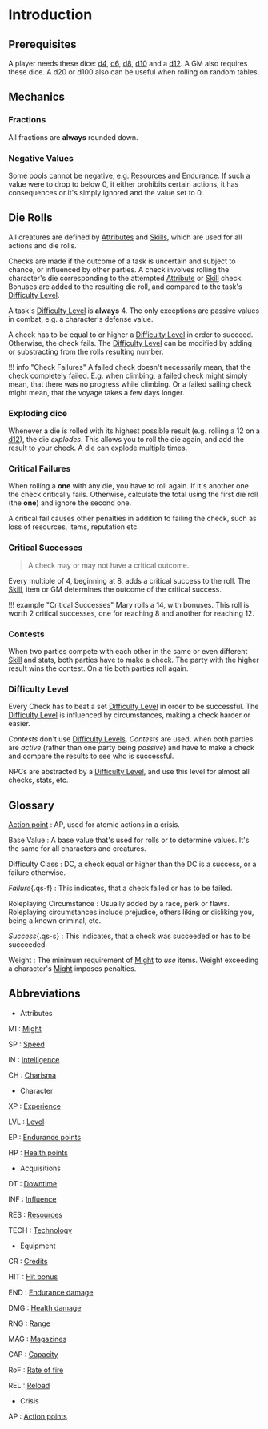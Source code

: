 # Introduction

## Prerequisites

A player needs these dice: [d4](#d4), [d6](#d6), [d8](#d8), [d10](#d10) and a
[d12](#d12). A GM also requires these dice. A d20 or d100 also can be useful
when rolling on random tables.

## Mechanics

### Fractions

All fractions are **always** rounded down.

### Negative Values

Some pools cannot be negative, e.g. [Resources](/character#resources-res) and
[Endurance](/character#endurance). If such a value were to drop to below 0, it
either prohibits certain actions, it has consequences or it's simply ignored and
the value set to 0.

## Die Rolls

All creatures are defined by [Attributes](/character#attributes) and
[Skills](/character/skills#skills), which are used for all actions and die
rolls.

Checks are made if the outcome of a task is uncertain and subject to chance, or
influenced by other parties. A check involves rolling the character's die
corresponding to the attempted [Attribute](/character#attributes) or
[Skill](/character/skills#skills) check. Bonuses are added to the resulting die
roll, and compared to the task's [Difficulty Level](/crisis#difficulty).

A task's [Difficulty Level](/crisis#difficulty) is **always** 4. The only
exceptions are passive values in combat, e.g. a character's defense value.

A check has to be equal to or higher a [Difficulty Level](/crisis#difficulty) in
order to succeed. Otherwise, the check fails. The [Difficulty
Level](/crisis#difficulty) can be modified by adding or substracting from the
rolls resulting number.

!!! info "Check Failures"
    A failed check doesn't necessarily mean, that the check completely failed.
    E.g. when climbing, a failed check might simply mean, that there was no
    progress while climbing. Or a failed sailing check might mean, that the
    voyage takes a few days longer.

### Exploding dice

Whenever a die is rolled with its highest possible result (e.g. rolling a 12 on
a [d12](#d12)), the die *explodes*. This allows you to roll the die again, and
add the result to your check. A die can explode multiple times.

<div class="left" markdown="1">

### Critical Failures

When rolling a **one** with any die, you have to roll again. If it's another one
the check critically fails. Otherwise, calculate the total using the first die
roll (the **one**) and ignore the second one.

A critical fail causes other penalties in addition to failing the check, such as
loss of resources, items, reputation etc.

</div>
<div class="right" markdown="1">

### Critical Successes

> A check may or may not have a critical outcome.

Every multiple of 4, beginning at 8, adds a critical success to the roll. The
[Skill](#skills), item or GM determines the outcome of the critical success.


!!! example "Critical Successes"
    Mary rolls a 14, with bonuses. This roll is worth 2 critical successes, one
    for reaching 8 and another for reaching 12.

</div>
<div class="clearfix"></div>

### Contests

When two parties compete with each other in the same or even different
[Skill](/character/skills#skills) and stats, both parties have to make a check.
The party with the higher result wins the contest. On a tie both parties roll
again.

### Difficulty Level

Every Check has to beat a set [Difficulty Level](/crisis#difficulty) in order to
be successful. The [Difficulty Level](/crisis#difficulty) is influenced by
circumstances, making a check harder or easier.

*Contests* don't use [Difficulty Levels](/crisis#difficulty). *Contests* are
used, when both parties are *active* (rather than one party being *passive*) and
have to make a check and compare the results to see who is successful.

NPCs are abstracted by a [Difficulty Level](/crisis#difficulty), and use this
level for almost all checks, stats, etc.

## Glossary

[Action point](/crisis#actions)
:   AP, used for atomic actions in a crisis.

Base Value
:   A base value that's used for rolls or to determine values. It's the same for
all characters and creatures.

Difficulty Class
:   DC, a check equal or higher than the DC is a success, or a failure
otherwise.

*Failure*{.qs-f}
:   This indicates, that a check failed or has to be failed.

Roleplaying Circumstance
:   Usually added by a race, perk or flaws. Roleplaying circumstances include
prejudice, others liking or disliking you, being a known criminal, etc.

*Success*{.qs-s}
:   This indicates, that a check was succeeded or has to be succeeded.

Weight
:   The minimum requirement of [Might](/character#might-mi) to *use* items.
Weight exceeding a character's [Might](/character#might-mi) imposes penalties.

## Abbreviations

<div class="dl-horizontal" markdown="1">
<div class="col-layout-start"></div>

* Attributes

MI
:   [Might](/character#might-mi)

SP
:   [Speed](/character#speed-sp)

IN
:   [Intelligence](/character#intelligence-in)

CH
:   [Charisma](/character#charisma-ch)

* Character

XP
:   [Experience](/character#experience-xp)

LVL
:   [Level](/character#level-lvl)

EP
:   [Endurance points](/character#endurance-ep)

HP
:   [Health points](/character#health-hp)

* Acquisitions

DT
:   [Downtime](/character#downtime-dt)

INF
:   [Influence](/character#influence-inf)

RES
:   [Resources](/character#resources-res)

TECH
:   [Technology](/character#technology-tech)

<div class="col-layout-end"></div>
<div class="col-layout-start"></div>

* Equipment

CR
:   [Credits](/character/equipment#credits)

HIT
:   [Hit bonus](/character/equipment/#weapons)

END
:   [Endurance damage](/character/equipment/#weapons)

DMG
:   [Health damage](/character/equipment/#weapons)

RNG
:   [Range](/character/equipment/#weapons)

MAG
:   [Magazines](/character/equipment/#weapons)

CAP
:   [Capacity](/character/equipment/#weapons)

RoF
:   [Rate of fire](/character/equipment/#weapons)

REL
:   [Reload](/character/equipment/#weapons)

* Crisis

AP
: [Action points](/crisis#actions)

<div class="col-layout-end clearfix"></div>
</div>
